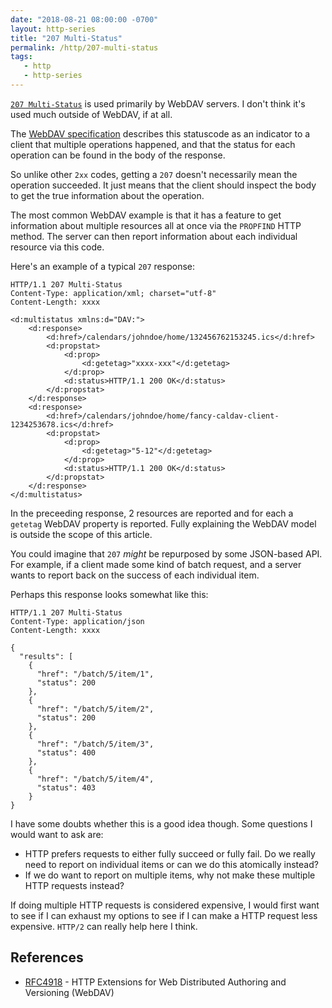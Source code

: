 ```yaml
---
date: "2018-08-21 08:00:00 -0700"
layout: http-series
title: "207 Multi-Status"
permalink: /http/207-multi-status
tags:
   - http
   - http-series
---
```


[`207 Multi-Status`][1] is used primarily by WebDAV servers. I don't think
it's used much outside of WebDAV, if at all.

The [WebDAV specification][2] describes this statuscode as an indicator to
a client that multiple operations happened, and that the status for each
operation can  be found in the body of the response.

So unlike other `2xx` codes, getting a `207` doesn't necessarily mean the
operation succeeded. It just means that the client should inspect the body
to get the true information about the operation.

The most common WebDAV example is that it has a feature to get information
about multiple resources all at once via the `PROPFIND` HTTP method. The
server can then report information about each individual resource via this
code.

Here's an example of a typical `207` response:

```http
HTTP/1.1 207 Multi-Status
Content-Type: application/xml; charset="utf-8"
Content-Length: xxxx

<d:multistatus xmlns:d="DAV:">
    <d:response>
        <d:href>/calendars/johndoe/home/132456762153245.ics</d:href>
        <d:propstat>
            <d:prop>
                <d:getetag>"xxxx-xxx"</d:getetag>
            </d:prop>
            <d:status>HTTP/1.1 200 OK</d:status>
        </d:propstat>
    </d:response>
    <d:response>
        <d:href>/calendars/johndoe/home/fancy-caldav-client-1234253678.ics</d:href>
        <d:propstat>
            <d:prop>
                <d:getetag>"5-12"</d:getetag>
            </d:prop>
            <d:status>HTTP/1.1 200 OK</d:status>
        </d:propstat>
    </d:response>
</d:multistatus>
```

In the preceeding response, 2 resources are reported and for each a `getetag`
WebDAV property is reported. Fully explaining the WebDAV model is outside the
scope of this article.

You could imagine that `207` _might_ be repurposed by some JSON-based API. For
example, if a client made some kind of batch request, and a server wants to
report back on the success of each individual item.

Perhaps this response looks somewhat like this:

```http
HTTP/1.1 207 Multi-Status
Content-Type: application/json
Content-Length: xxxx

{
  "results": [
    {
      "href": "/batch/5/item/1",
      "status": 200
    },
    {
      "href": "/batch/5/item/2",
      "status": 200
    },
    {
      "href": "/batch/5/item/3",
      "status": 400
    },
    {
      "href": "/batch/5/item/4",
      "status": 403
    }
}
```

I have some doubts whether this is a good idea though. Some questions I would
want to ask are:

* HTTP prefers requests to either fully succeed or fully fail. Do we really
  need to report on individual items or can we do this atomically instead?
* If we do want to report on multiple items, why not make these multiple HTTP
  requests instead?

If doing multiple HTTP requests is considered expensive, I would first want to
see if I can exhaust my options to see if I can make a HTTP request less
expensive. `HTTP/2` can really help here I think.

References
----------

* [RFC4918][2] - HTTP Extensions for Web Distributed Authoring and Versioning (WebDAV)

[1]: https://tools.ietf.org/html/rfc4918#section-11.1
[2]: https://tools.ietf.org/html/rfc4918 "HTTP Extensions for Web Distributed Authoring and Versioning (WebDAV)"
